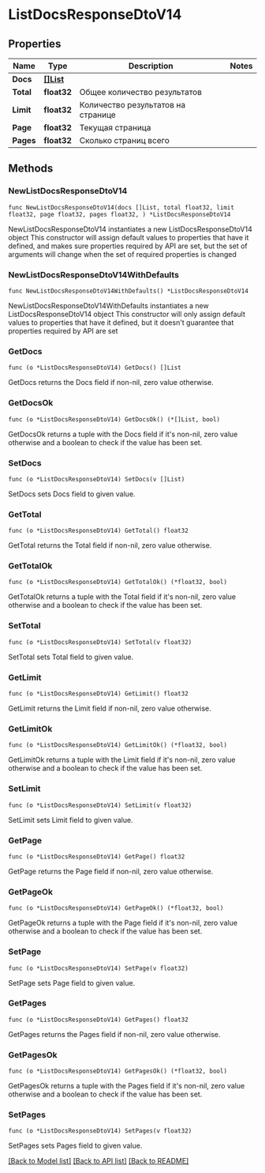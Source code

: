 # ListDocsResponseDtoV14

## Properties

Name | Type | Description | Notes
------------ | ------------- | ------------- | -------------
**Docs** | [**[]List**](List.md) |  | 
**Total** | **float32** | Общее количество результатов | 
**Limit** | **float32** | Количество результатов на странице | 
**Page** | **float32** | Текущая страница | 
**Pages** | **float32** | Сколько страниц всего | 

## Methods

### NewListDocsResponseDtoV14

`func NewListDocsResponseDtoV14(docs []List, total float32, limit float32, page float32, pages float32, ) *ListDocsResponseDtoV14`

NewListDocsResponseDtoV14 instantiates a new ListDocsResponseDtoV14 object
This constructor will assign default values to properties that have it defined,
and makes sure properties required by API are set, but the set of arguments
will change when the set of required properties is changed

### NewListDocsResponseDtoV14WithDefaults

`func NewListDocsResponseDtoV14WithDefaults() *ListDocsResponseDtoV14`

NewListDocsResponseDtoV14WithDefaults instantiates a new ListDocsResponseDtoV14 object
This constructor will only assign default values to properties that have it defined,
but it doesn't guarantee that properties required by API are set

### GetDocs

`func (o *ListDocsResponseDtoV14) GetDocs() []List`

GetDocs returns the Docs field if non-nil, zero value otherwise.

### GetDocsOk

`func (o *ListDocsResponseDtoV14) GetDocsOk() (*[]List, bool)`

GetDocsOk returns a tuple with the Docs field if it's non-nil, zero value otherwise
and a boolean to check if the value has been set.

### SetDocs

`func (o *ListDocsResponseDtoV14) SetDocs(v []List)`

SetDocs sets Docs field to given value.


### GetTotal

`func (o *ListDocsResponseDtoV14) GetTotal() float32`

GetTotal returns the Total field if non-nil, zero value otherwise.

### GetTotalOk

`func (o *ListDocsResponseDtoV14) GetTotalOk() (*float32, bool)`

GetTotalOk returns a tuple with the Total field if it's non-nil, zero value otherwise
and a boolean to check if the value has been set.

### SetTotal

`func (o *ListDocsResponseDtoV14) SetTotal(v float32)`

SetTotal sets Total field to given value.


### GetLimit

`func (o *ListDocsResponseDtoV14) GetLimit() float32`

GetLimit returns the Limit field if non-nil, zero value otherwise.

### GetLimitOk

`func (o *ListDocsResponseDtoV14) GetLimitOk() (*float32, bool)`

GetLimitOk returns a tuple with the Limit field if it's non-nil, zero value otherwise
and a boolean to check if the value has been set.

### SetLimit

`func (o *ListDocsResponseDtoV14) SetLimit(v float32)`

SetLimit sets Limit field to given value.


### GetPage

`func (o *ListDocsResponseDtoV14) GetPage() float32`

GetPage returns the Page field if non-nil, zero value otherwise.

### GetPageOk

`func (o *ListDocsResponseDtoV14) GetPageOk() (*float32, bool)`

GetPageOk returns a tuple with the Page field if it's non-nil, zero value otherwise
and a boolean to check if the value has been set.

### SetPage

`func (o *ListDocsResponseDtoV14) SetPage(v float32)`

SetPage sets Page field to given value.


### GetPages

`func (o *ListDocsResponseDtoV14) GetPages() float32`

GetPages returns the Pages field if non-nil, zero value otherwise.

### GetPagesOk

`func (o *ListDocsResponseDtoV14) GetPagesOk() (*float32, bool)`

GetPagesOk returns a tuple with the Pages field if it's non-nil, zero value otherwise
and a boolean to check if the value has been set.

### SetPages

`func (o *ListDocsResponseDtoV14) SetPages(v float32)`

SetPages sets Pages field to given value.



[[Back to Model list]](../README.md#documentation-for-models) [[Back to API list]](../README.md#documentation-for-api-endpoints) [[Back to README]](../README.md)


